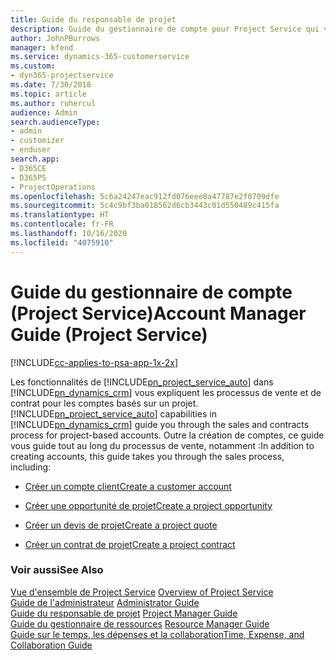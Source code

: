 ```yaml
---
title: Guide du responsable de projet
description: Guide du gestionnaire de compte pour Project Service qui vous explique les processus de vente et de contrat pour les comptes basés sur un projet
author: JohnPBurrows
manager: kfend
ms.service: dynamics-365-customerservice
ms.custom:
- dyn365-projectservice
ms.date: 7/30/2018
ms.topic: article
ms.author: ruhercul
audience: Admin
search.audienceType:
- admin
- customizer
- enduser
search.app:
- D365CE
- D365PS
- ProjectOperations
ms.openlocfilehash: 5c6a24247eac912fd076eee8a47787e2f0709dfe
ms.sourcegitcommit: 5c4c9bf3ba018562d6cb3443c01d550489c415fa
ms.translationtype: HT
ms.contentlocale: fr-FR
ms.lasthandoff: 10/16/2020
ms.locfileid: "4075910"
---
```

# <a name="account-manager-guide-project-service"></a><span data-ttu-id="d3528-103">Guide du gestionnaire de compte (Project Service)</span><span class="sxs-lookup"><span data-stu-id="d3528-103">Account Manager Guide (Project Service)</span></span>

[!INCLUDE[cc-applies-to-psa-app-1x-2x](../includes/cc-applies-to-psa-app-1x-2x.md)]

<span data-ttu-id="d3528-104">Les fonctionnalités de [!INCLUDE[pn_project_service_auto](../includes/pn-project-service-auto.md)] dans [!INCLUDE[pn_dynamics_crm](../includes/pn-dynamics-crm.md)] vous expliquent les processus de vente et de contrat pour les comptes basés sur un projet.</span><span class="sxs-lookup"><span data-stu-id="d3528-104">[!INCLUDE[pn_project_service_auto](../includes/pn-project-service-auto.md)] capabilities in [!INCLUDE[pn_dynamics_crm](../includes/pn-dynamics-crm.md)] guide you through the sales and contracts process for project-based accounts.</span></span> <span data-ttu-id="d3528-105">Outre la création de comptes, ce guide vous guide tout au long du processus de vente, notamment :</span><span class="sxs-lookup"><span data-stu-id="d3528-105">In addition to creating accounts, this guide takes you through the sales process, including:</span></span>  
  
-   [<span data-ttu-id="d3528-106">Créer un compte client</span><span class="sxs-lookup"><span data-stu-id="d3528-106">Create a customer account</span></span>](../psa/create-customer-account.md)  
  
-   [<span data-ttu-id="d3528-107">Créer une opportunité de projet</span><span class="sxs-lookup"><span data-stu-id="d3528-107">Create a project opportunity</span></span>](../psa/create-project-opportunity.md)  
  
-   [<span data-ttu-id="d3528-108">Créer un devis de projet</span><span class="sxs-lookup"><span data-stu-id="d3528-108">Create a project quote</span></span>](../psa/create-project-quote.md)  
  
-   [<span data-ttu-id="d3528-109">Créer un contrat de projet</span><span class="sxs-lookup"><span data-stu-id="d3528-109">Create a project contract</span></span>](../psa/create-project-contract.md)  
  
  
### <a name="see-also"></a><span data-ttu-id="d3528-110">Voir aussi</span><span class="sxs-lookup"><span data-stu-id="d3528-110">See Also</span></span>  
 <span data-ttu-id="d3528-111">[Vue d'ensemble de Project Service](../psa/overview.md) </span><span class="sxs-lookup"><span data-stu-id="d3528-111">[Overview of Project Service](../psa/overview.md) </span></span>  
 <span data-ttu-id="d3528-112">[Guide de l'administrateur](../psa/admin-guide.md) </span><span class="sxs-lookup"><span data-stu-id="d3528-112">[Administrator Guide](../psa/admin-guide.md) </span></span>  
 <span data-ttu-id="d3528-113">[Guide du responsable de projet](../psa/project-manager-guide.md) </span><span class="sxs-lookup"><span data-stu-id="d3528-113">[Project Manager Guide](../psa/project-manager-guide.md) </span></span>  
 <span data-ttu-id="d3528-114">[Guide du gestionnaire de ressources](../psa/resource-manager-guide.md) </span><span class="sxs-lookup"><span data-stu-id="d3528-114">[Resource Manager Guide](../psa/resource-manager-guide.md) </span></span>  
 [<span data-ttu-id="d3528-115">Guide sur le temps, les dépenses et la collaboration</span><span class="sxs-lookup"><span data-stu-id="d3528-115">Time, Expense, and Collaboration Guide</span></span>](../psa/time-expense-collaboration-guide.md)
